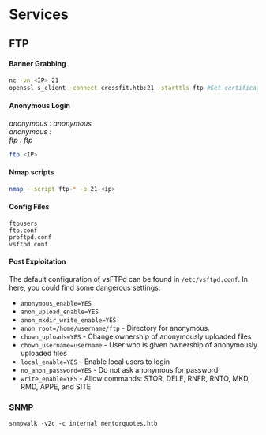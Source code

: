 # Services

## FTP

#### Banner Grabbing

```bash
nc -vn <IP> 21
openssl s_client -connect crossfit.htb:21 -starttls ftp #Get certificate if any
```

#### Anonymous Login

_anonymous : anonymous_\
_anonymous :_\
_ftp : ftp_

```bash
ftp <IP>
```

#### Nmap scripts

```bash
nmap --script ftp-* -p 21 <ip>
```

#### Config Files

```
ftpusers
ftp.conf
proftpd.conf
vsftpd.conf
```

#### Post Exploitation

The default configuration of vsFTPd can be found in `/etc/vsftpd.conf`. In here, you could find some dangerous settings:

* `anonymous_enable=YES`
* `anon_upload_enable=YES`
* `anon_mkdir_write_enable=YES`
* `anon_root=/home/username/ftp` - Directory for anonymous.
* `chown_uploads=YES` - Change ownership of anonymously uploaded files
* `chown_username=username` - User who is given ownership of anonymously uploaded files
* `local_enable=YES` - Enable local users to login
* `no_anon_password=YES` - Do not ask anonymous for password
* `write_enable=YES` - Allow commands: STOR, DELE, RNFR, RNTO, MKD, RMD, APPE, and SITE



### SNMP

```
snmpwalk -v2c -c internal mentorquotes.htb
```



